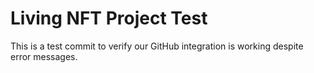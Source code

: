 # Living NFT Project Test

This is a test commit to verify our GitHub integration is working despite error messages.